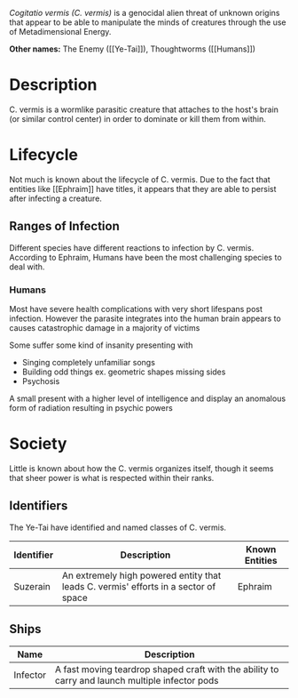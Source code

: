 *Cogitatio vermis (C. vermis)* is a genocidal alien threat of unknown origins that appear to be able to manipulate the minds of creatures through the use of Metadimensional Energy.

**Other names:** The Enemy ([[Ye-Tai]]), Thoughtworms ([[Humans]])

# Description
C. vermis is a wormlike parasitic creature that attaches to the host's brain (or similar control center) in order to dominate or kill them from within.

# Lifecycle
Not much is known about the lifecycle of C. vermis. Due to the fact that entities like [[Ephraim]] have titles, it appears that they are able to persist after infecting a creature.

## Ranges of Infection
Different species have different reactions to infection by C. vermis. According to Ephraim, Humans have been the most challenging species to deal with.
### Humans
Most have severe health complications with very short lifespans post infection. However the parasite integrates into the human brain appears to causes catastrophic damage in a majority of victims

Some suffer some kind of insanity presenting with
- Singing completely unfamiliar songs
- Building odd things ex. geometric shapes missing sides
- Psychosis

A small present with a higher level of intelligence and display an anomalous form of radiation resulting in psychic powers

# Society
Little is known about how the C. vermis organizes itself, though it seems that sheer power is what is respected within their ranks.

## Identifiers
The Ye-Tai have identified and named classes of C. vermis.

| **Identifier** | **Description**                                                                     | **Known Entities** |
| -------------- | ----------------------------------------------------------------------------------- | ------------------ |
| Suzerain       | An extremely high powered entity that leads C. vermis' efforts in a sector of space | Ephraim            |

## Ships
| Name     | Description                                                                                     |
| -------- | ----------------------------------------------------------------------------------------------- |
| Infector | A fast moving teardrop shaped craft with the ability to carry and launch multiple infector pods |
